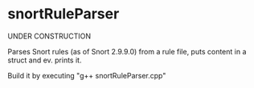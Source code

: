 # snortRuleParser

UNDER CONSTRUCTION

Parses Snort rules (as of Snort 2.9.9.0) from a rule file, puts content in a struct and ev. prints it.

Build it by executing "g++ snortRuleParser.cpp"
